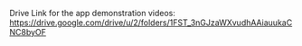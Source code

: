 Drive Link for the app demonstration videos:
https://drive.google.com/drive/u/2/folders/1FST_3nGJzaWXvudhAAiauukaCNC8byOF
